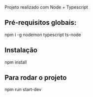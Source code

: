 Projeto realizado com Node + Typescript

## Pré-requisitos globais:
npm i -g nodemon typescript ts-node

## Instalação
npm install

## Para rodar o projeto
npm run start-dev
